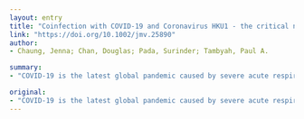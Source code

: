 ```yaml
---
layout: entry
title: "Coinfection with COVID-19 and Coronavirus HKU1 - the critical need for repeat testing if clinically indicated"
link: "https://doi.org/10.1002/jmv.25890"
author:
- Chaung, Jenna; Chan, Douglas; Pada, Surinder; Tambyah, Paul A.

summary:
- "COVID-19 is the latest global pandemic caused by severe acute respiratory syndrome coronavirus -2 (SARS-CoV-2) There have been seven pathogenic Human Coronaviruses (HCoVs) which cause respiratory infections. The virus has been known to cause co-infections or can be co-detected with each other or with other respiratory viruses. Clinicians need to be aware of the endemic virus."

original:
- "COVID-19 is the latest global pandemic caused by severe acute respiratory syndrome coronavirus -2 (SARS-CoV-2). There have been seven pathogenic Human Coronaviruses (HCoVs) which cause respiratory infections. Common cold coronaviruses HCoV-229E, HCoV-OC43, HCoV-NL63, HCoV-HKU1 are the four endemic HCoVs. SARS-CoV-1, MERS-CoV, SARS-CoV-2 are zoonotic emerging epidemic pathogens with significant morbidity, mortality and economic impact. The endemic HCoVs have been known to cause co-infections or can be co-detected with each other or with other respiratory viruses. In general, respiratory viral co-infections are recognized more commonly today with the use of respiratory multiplex molecular diagnostic panels. Clinicians need to be aware of co-infections among HCoVs. A high degree of suspicion in this rapidly evolving outbreak is required in order to make the diagnosis. This is vital if we are to try and contain and control the spread of the COVID-19. This article is protected by copyright. All rights reserved."
---
```


